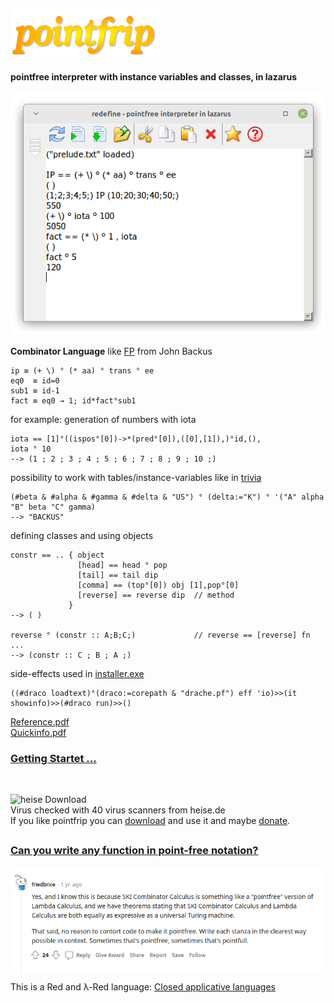 ## ![pointfrip](https://raw.githubusercontent.com/metazip/pointfrip/main/pflogo.png)
**pointfree interpreter with instance variables and classes, in lazarus**
 
![screenshot](https://raw.githubusercontent.com/metazip/pointfrip/main/tahomapointfrip.png)
  
  
**Combinator Language** like [FP](https://dl.acm.org/doi/pdf/10.1145/359576.359579) from John Backus

    ip ≡ (+ \) ° (* aa) ° trans ° ee
    eq0  ≡ id=0
    sub1 ≡ id-1
    fact ≡ eq0 → 1; id*fact°sub1

for example: generation of numbers with iota

    iota == [1]°((ispos°[0])->*(pred°[0]),([0],[1]),)°id,(),
    iota ° 10
    --> (1 ; 2 ; 3 ; 4 ; 5 ; 6 ; 7 ; 8 ; 9 ; 10 ;)

possibility to work with tables/instance-variables like in [trivia](https://esolangs.org/wiki/FP_trivia)

    (#beta & #alpha & #gamma & #delta & "US") ° (delta:="K") ° '("A" alpha "B" beta "C" gamma)
    --> "BACKUS"

defining classes and using objects

    constr == .. { object
                   [head] == head ° pop
                   [tail] == tail dip
                   [comma] == (top°[0]) obj [1],pop°[0]
                   [reverse] == reverse dip  // method
                 }
    --> ( )
    
    reverse ° (constr :: A;B;C;)             // reverse == [reverse] fn ...
    --> (constr :: C ; B ; A ;)

side-effects used in [installer.exe](https://github.com/metazip/pointfrip/tree/main/installer)

    ((#draco loadtext)°(draco:=corepath & "drache.pf") eff 'io)>>(it showinfo)>>(#draco run)>>()

[Reference.pdf](https://github.com/metazip/pointfrip/blob/main/examples/documents/reference.pdf) \
[Quickinfo.pdf](https://github.com/metazip/pointfrip/blob/main/examples/documents/quickinfo.pdf)

### [Getting Startet ...](https://github.com/metazip/pointfrip/blob/main/Getting%20Started.md)


##
\
![heise Download](https://www.heise.de/software/icons/download_logo1.png)\
Virus checked with 40 virus scanners from heise.de\
If you like pointfrip you can [download](https://www.heise.de/download/product/fp-trivia) and use it and maybe [donate](https://pf-system.github.io/Page3.html).



##
### [Can you write any function in point-free notation?](https://www.reddit.com/r/haskell/comments/o4zyz5/can_you_write_any_function_in_pointfree_notation/)
![friedbrice](https://raw.githubusercontent.com/metazip/pointfrip/main/backus-fp/friedbrice24.png)


This is a Red and λ-Red language: [Closed applicative languages](http://dirkgerrits.com/publications/john-backus.pdf#section.8)

